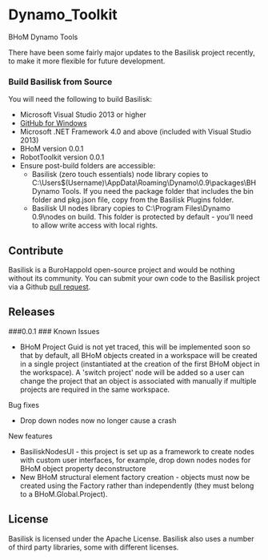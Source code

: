 # Dynamo_Toolkit
BHoM Dynamo Tools

There have been some fairly major updates to the Basilisk project recently, to make it more flexible for future development. 

### Build Basilisk from Source ###
You will need the following to build Basilisk:

- Microsoft Visual Studio 2013 or higher
- [GitHub for Windows](https://windows.github.com/)
- Microsoft .NET Framework 4.0 and above (included with Visual Studio 2013)
- BHoM version 0.0.1
- RobotToolkit version 0.0.1
- Ensure post-build folders are accessible:
    - Basilisk (zero touch essentials) node library copies to C:\Users\$(Username)\AppData\Roaming\Dynamo\0.9\packages\BH Dynamo Tools. If you need the package folder that includes the bin folder and pkg.json file, copy from the Basilisk Plugins folder.
    - Basilisk UI nodes library copies to C:\Program Files\Dynamo 0.9\nodes on build. This folder is protected by default - you'll need to allow write access with local rights.

## Contribute ##

Basilisk is a BuroHappold open-source project and would be nothing without its community.  You can submit your own code to the Basilisk project via a Github [pull request](https://help.github.com/articles/using-pull-requests).

## Releases ##
###0.0.1 ###
Known Issues
 - BHoM Project Guid is not yet traced, this will be implemented soon so that by default, all BHoM objects created in a workspace will be created in a single project (instantiated at the creation of the first BHoM object in the workspace). A 'switch project' node will be added so a user can change the project that an object is associated with manually if multiple projects are required in the same workspace.

Bug fixes
 - Drop down nodes now no longer cause a crash

New features
 - BasiliskNodesUI - this project is set up as a framework to create nodes with custom user interfaces, for example, drop down nodes nodes for BHoM object property deconstructore
 - New BHoM structural element factory creation - objects must now be created using the Factory rather than independently (they must belong to a BHoM.Global.Project). 


## License ##

Basilisk is licensed under the Apache License. Basilisk also uses a number of third party libraries, some with different licenses.
